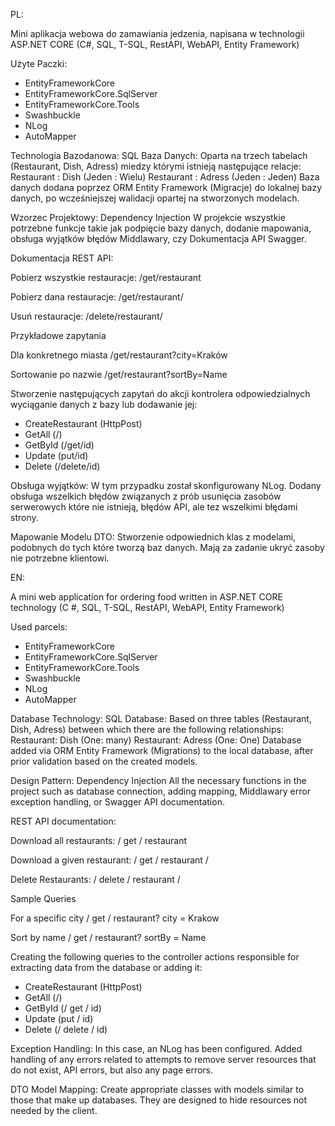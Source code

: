 PL:

Mini aplikacja webowa do zamawiania jedzenia, napisana w technologii ASP.NET CORE (C#, SQL, T-SQL, RestAPI, WebAPI, Entity Framework)

Użyte Paczki:
- EntityFrameworkCore
- EntityFrameworkCore.SqlServer
- EntityFrameworkCore.Tools
- Swashbuckle
- NLog
- AutoMapper

Technologia Bazodanowa: SQL
Baza Danych:
Oparta na trzech tabelach (Restaurant, Dish, Adress) miedzy którymi istnieją następujące relacje:
Restaurant : Dish (Jeden : Wielu)
Restaurant : Adress (Jeden : Jeden)
Baza danych dodana poprzez ORM Entity Framework (Migracje) do lokalnej bazy danych, po wcześniejszej walidacji opartej na stworzonych modelach. 

Wzorzec Projektowy: Dependency Injection
W projekcie wszystkie potrzebne funkcje takie jak podpięcie bazy danych, dodanie mapowania, obsługa wyjątków błędów Middlawary, czy Dokumentacja API Swagger.

Dokumentacja REST API:

Pobierz wszystkie restauracje:
/get/restaurant

Pobierz dana restauracje:
/get/restaurant/<klucz>

Usuń restauracje:
/delete/restaurant/<klucz>

Przykładowe zapytania

Dla konkretnego miasta
/get/restaurant?city=Kraków

Sortowanie po nazwie
/get/restaurant?sortBy=Name

Stworzenie następujących zapytań do akcji kontrolera odpowiedzialnych wyciąganie danych z bazy lub dodawanie jej: 
- CreateRestaurant (HttpPost)
- GetAll (/)
- GetById (/get/id)
- Update (put/id)
- Delete (/delete/id)


Obsługa wyjątków:
W tym przypadku został skonfigurowany NLog. Dodany obsługa wszelkich błędów związanych z prób usunięcia zasobów serwerowych które nie istnieją, błędów API, ale tez wszelkimi błędami strony.

Mapowanie Modelu DTO:
Stworzenie odpowiednich klas z modelami, podobnych do tych które tworzą baz danych. Mają za zadanie ukryć zasoby nie potrzebne klientowi.


EN:

A mini web application for ordering food written in ASP.NET CORE technology (C #, SQL, T-SQL, RestAPI, WebAPI, Entity Framework)

Used parcels:
- EntityFrameworkCore
- EntityFrameworkCore.SqlServer
- EntityFrameworkCore.Tools
- Swashbuckle
- NLog
- AutoMapper

Database Technology: SQL
Database:
Based on three tables (Restaurant, Dish, Adress) between which there are the following relationships:
Restaurant: Dish (One: many)
Restaurant: Adress (One: One)
Database added via ORM Entity Framework (Migrations) to the local database, after prior validation based on the created models.

Design Pattern: Dependency Injection
All the necessary functions in the project  such as database connection, adding mapping, Middlawary error exception handling, or Swagger API documentation.

REST API documentation:

Download all restaurants:
/ get / restaurant

Download a given restaurant:
/ get / restaurant / <key>

Delete Restaurants:
/ delete / restaurant / <key>

Sample Queries

For a specific city
/ get / restaurant? city = Krakow

Sort by name
/ get / restaurant? sortBy = Name

Creating the following queries to the controller actions responsible for extracting data from the database or adding it:
- CreateRestaurant (HttpPost)
- GetAll (/)
- GetById (/ get / id)
- Update (put / id)
- Delete (/ delete / id)

Exception Handling:
In this case, an NLog has been configured. Added handling of any errors related to attempts to remove server resources that do not exist, API errors, but also any page errors.

DTO Model Mapping:
Create appropriate classes with models similar to those that make up databases. They are designed to hide resources not needed by the client.
